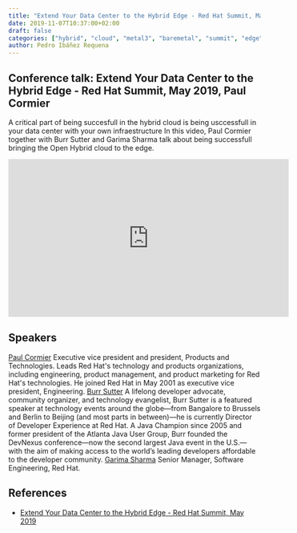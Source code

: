 ```yaml
---
title: "Extend Your Data Center to the Hybrid Edge - Red Hat Summit, May 2019"
date: 2019-11-07T10:37:00+02:00
draft: false
categories: ["hybrid", "cloud", "metal3", "baremetal", "summit", "edge"]
author: Pedro Ibáñez Requena
---
```


## Conference talk: Extend Your Data Center to the Hybrid Edge - Red Hat Summit, May 2019, Paul Cormier

A critical part of being succesfull in the hybrid cloud is being usccessfull in your data center with your own infraestructure
In this video, Paul Cormier together with Burr Sutter and Garima Sharma talk about being successfull bringing the Open Hybrid cloud to the edge.

<iframe width="560" height="315" style="height: 315px" src="https://www.youtube.com/embed/Nzq2S53nk9U" frameborder="0" allow="accelerometer; autoplay; encrypted-media; gyroscope; picture-in-picture" allowfullscreen></iframe>

## Speakers
[Paul Cormier](https://www.redhat.com/en/about/company/management/paul-cormier) Executive vice president and president, Products and Technologies. Leads Red Hat's technology and products organizations, including engineering, product management, and product marketing for Red Hat's technologies. He joined Red Hat in May 2001 as executive vice president, Engineering.
[Burr Sutter](https://burrsutter.com/) A lifelong developer advocate, community organizer, and technology evangelist, Burr Sutter is a featured speaker at technology events around the globe—from Bangalore to Brussels and Berlin to Beijing (and most parts in between)—he is currently Director of Developer Experience at Red Hat. A Java Champion since 2005 and former president of the Atlanta Java User Group, Burr founded the DevNexus conference—now the second largest Java event in the U.S.—with the aim of making access to the world’s leading developers affordable to the developer community.
[Garima Sharma]() Senior Manager, Software Engineering, Red Hat.


## References

* [Extend Your Data Center to the Hybrid Edge - Red Hat Summit, May 2019](https://www.pscp.tv/RedHatOfficial/1vAGRWYPjngJl?t=1h27m51s)
